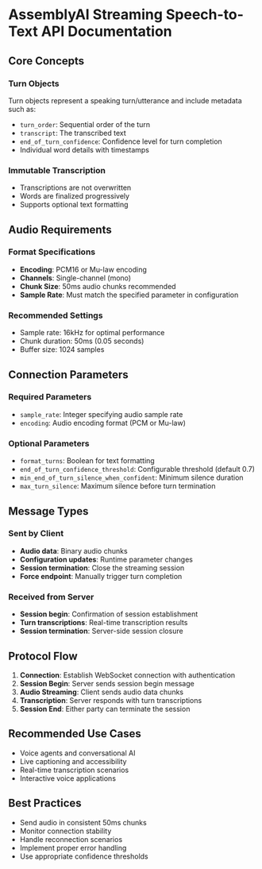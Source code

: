 # AssemblyAI Streaming Speech-to-Text API Documentation

## Core Concepts

### Turn Objects
Turn objects represent a speaking turn/utterance and include metadata such as:
- `turn_order`: Sequential order of the turn
- `transcript`: The transcribed text
- `end_of_turn_confidence`: Confidence level for turn completion
- Individual word details with timestamps

### Immutable Transcription
- Transcriptions are not overwritten
- Words are finalized progressively  
- Supports optional text formatting

## Audio Requirements

### Format Specifications
- **Encoding**: PCM16 or Mu-law encoding
- **Channels**: Single-channel (mono)
- **Chunk Size**: 50ms audio chunks recommended
- **Sample Rate**: Must match the specified parameter in configuration

### Recommended Settings
- Sample rate: 16kHz for optimal performance
- Chunk duration: 50ms (0.05 seconds)
- Buffer size: 1024 samples

## Connection Parameters

### Required Parameters
- `sample_rate`: Integer specifying audio sample rate
- `encoding`: Audio encoding format (PCM or Mu-law)

### Optional Parameters
- `format_turns`: Boolean for text formatting
- `end_of_turn_confidence_threshold`: Configurable threshold (default 0.7)
- `min_end_of_turn_silence_when_confident`: Minimum silence duration
- `max_turn_silence`: Maximum silence before turn termination

## Message Types

### Sent by Client
- **Audio data**: Binary audio chunks
- **Configuration updates**: Runtime parameter changes
- **Session termination**: Close the streaming session
- **Force endpoint**: Manually trigger turn completion

### Received from Server
- **Session begin**: Confirmation of session establishment
- **Turn transcriptions**: Real-time transcription results
- **Session termination**: Server-side session closure

## Protocol Flow

1. **Connection**: Establish WebSocket connection with authentication
2. **Session Begin**: Server sends session begin message
3. **Audio Streaming**: Client sends audio data chunks
4. **Transcription**: Server responds with turn transcriptions
5. **Session End**: Either party can terminate the session

## Recommended Use Cases
- Voice agents and conversational AI
- Live captioning and accessibility
- Real-time transcription scenarios
- Interactive voice applications

## Best Practices
- Send audio in consistent 50ms chunks
- Monitor connection stability
- Handle reconnection scenarios
- Implement proper error handling
- Use appropriate confidence thresholds